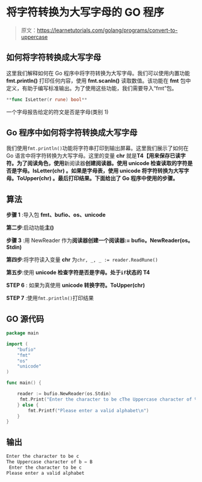 # 将字符转换为大写字母的 GO 程序

> 原文：<https://learnetutorials.com/golang/programs/convert-to-uppercase>

## 如何将字符转换成大写字母

这里我们解释如何在 Go 程序中将字符转换为大写字母。我们可以使用内置功能 **fmt.println()** 打印任何内容，使用 **fmt.scanln()** 读取数值。该功能在 **fmt** 包中定义，有助于编写标准输出。为了使用这些功能，我们需要导入“fmt”包。

```go
**func IsLetter(r rune) bool** 

```

一个字母报告给定的符文是否是字母(类别 1)

## Go 程序中如何将字符转换成大写字母

我们使用`fmt.println()`功能将字符串打印到输出屏幕。这里我们展示了如何在 Go 语言中将字符转换为大写字母。这里的变量 **chr** 就是**T4【用来保存已读字符。为了阅读角色，使用**新阅读器**创建阅读器。使用 **unicode 检查读取的字符是否是字母。IsLetter(chr)** 。如果是字母表，使用 **unicode 将字符转换为大写字母。ToUpper(chr)** 。最后打印结果。下面给出了 Go 程序中使用的步骤。**

## 算法

**步骤 1** :导入包 **fmt、bufio、os、unicode**

**第二步**:启动功能**主()**

**步骤 3** :用 NewReader 作为**阅读器创建一个阅读器:= bufio。NewReader(os。Stdin)**

**第四步**:将字符读入变量 **chr** 为`chr, _, _ := reader.ReadRune()`

**第五步**:使用 **unicode 检查字符是否是字母。处于`if`状态的 T4**

****STEP 6**** : 如果为真使用 **unicode 转换字符。ToUpper(chr)**

****STEP 7**** :使用`fmt.println()`打印结果

## GO 源代码

```go
package main

import (
    "bufio"
    "fmt"
    "os"
    "unicode"
)

func main() {

    reader := bufio.NewReader(os.Stdin)
     fmt.Print("Enter the character to be cThe Uppercase character of %c = %c\n", chr, up)
    } else {
        fmt.Printf("Please enter a valid alphabet\n")
    }
} 

```

## 输出

```go
Enter the character to be c
The Uppercase character of b = B
 Enter the character to be c
Please enter a valid alphabet 
```